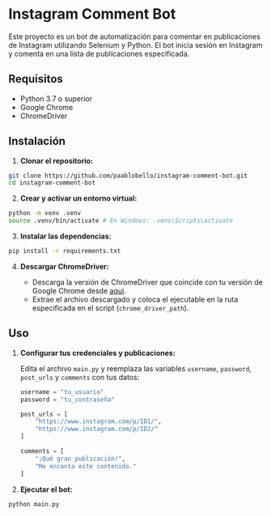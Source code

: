 
# Instagram Comment Bot

Este proyecto es un bot de automatización para comentar en publicaciones de Instagram utilizando Selenium y Python. El bot inicia sesión en Instagram y comenta en una lista de publicaciones especificada.

## Requisitos

- Python 3.7 o superior
- Google Chrome
- ChromeDriver

## Instalación

1. **Clonar el repositorio:**

```bash
git clone https://github.com/paablobello/instagram-comment-bot.git
cd instagram-comment-bot
```

2. **Crear y activar un entorno virtual:**

```bash
python -m venv .venv
source .venv/bin/activate # En Windows: .venv\Scripts\activate
```

3. **Instalar las dependencias:**

```bash
pip install -r requirements.txt
```

4. **Descargar ChromeDriver:**

   - Descarga la versión de ChromeDriver que coincide con tu versión de Google Chrome desde [aquí](https://developer.chrome.com/docs/chromedriver/downloads).
   - Extrae el archivo descargado y coloca el ejecutable en la ruta especificada en el script (`chrome_driver_path`).

## Uso

1. **Configurar tus credenciales y publicaciones:**

   Edita el archivo `main.py` y reemplaza las variables `username`, `password`, `post_urls` y `comments` con tus datos:

   ```python
   username = "tu_usuario"
   password = "tu_contraseña"

   post_urls = [
       "https://www.instagram.com/p/ID1/",
       "https://www.instagram.com/p/ID2/"
   ]

   comments = [
       "¡Qué gran publicación!",
       "Me encanta este contenido."
   ]
   ```

2. **Ejecutar el bot:**

```bash
python main.py
```


